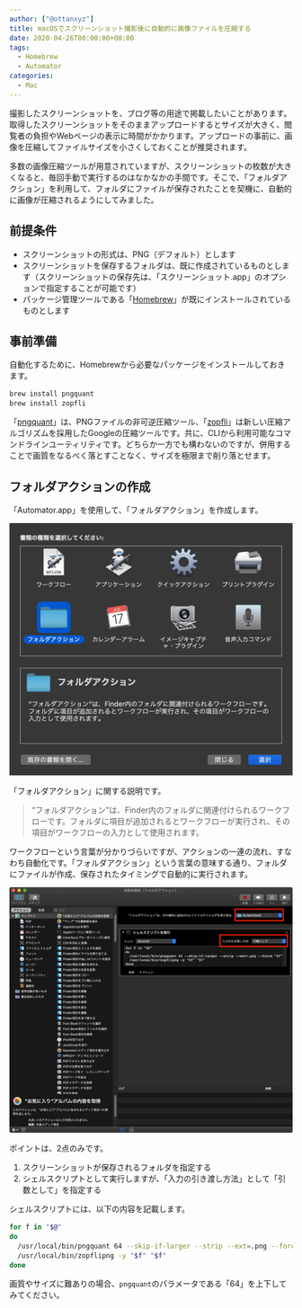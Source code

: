 ```yaml
---
author: ["@ottanxyz"]
title: macOSでスクリーンショット撮影後に自動的に画像ファイルを圧縮する
date: 2020-04-26T00:00:00+00:00
tags:
  - Homebrew
  - Automator
categories:
  - Mac
---
```

撮影したスクリーンショットを、ブログ等の用途で掲載したいことがあります。取得したスクリーンショットをそのままアップロードするとサイズが大きく、閲覧者の負担やWebページの表示に時間がかかります。アップロードの事前に、画像を圧縮してファイルサイズを小さくしておくことが推奨されます。

多数の画像圧縮ツールが用意されていますが、スクリーンショットの枚数が大きくなると、毎回手動で実行するのはなかなかの手間です。そこで、「フォルダアクション」を利用して、フォルダにファイルが保存されたことを契機に、自動的に画像が圧縮されるようにしてみました。

## 前提条件

* スクリーンショットの形式は、PNG（デフォルト）とします
* スクリーンショットを保存するフォルダは、既に作成されているものとします（スクリーンショットの保存先は、「スクリーンショット.app」のオプションで指定することが可能です）
* パッケージ管理ツールである「[Homebrew](https://brew.sh/index_ja)」が既にインストールされているものとします

## 事前準備

自動化するために、Homebrewから必要なパッケージをインストールしておきます。

```zsh
brew install pngquant
brew install zopfli
```

「[pngquant](https://pngquant.org/)」は、PNGファイルの非可逆圧縮ツール、「[zopfli](https://github.com/google/zopfli)」は新しい圧縮アルゴリズムを採用したGoogleの圧縮ツールです。共に、CLIから利用可能なコマンドラインユーティリティです。どちらか一方でも構わないのですが、併用することで画質をなるべく落とすことなく、サイズを極限まで削り落とせます。

## フォルダアクションの作成

「Automator.app」を使用して、「フォルダアクション」を作成します。

![](screenshot-2020-03-11-10.22.56.png)

「フォルダアクション」に関する説明です。

> “フォルダアクション”は、Finder内のフォルダに関連付けられるワークフローです。フォルダに項目が追加されるとワークフローが実行され、その項目がワークフローの入力として使用されます。

ワークフローという言葉が分かりづらいですが、アクションの一連の流れ、すなわち自動化です。「フォルダアクション」という言葉の意味する通り、フォルダにファイルが作成、保存されたタイミングで自動的に実行されます。

![](screenshot-2020-03-11-10.23.45.png)

ポイントは、2点のみです。

1. スクリーンショットが保存されるフォルダを指定する
2. シェルスクリプトとして実行しますが、「入力の引き渡し方法」として「引数として」を指定する

シェルスクリプトには、以下の内容を記載します。

```zsh
for f in "$@"
do
  /usr/local/bin/pngquant 64 --skip-if-larger --strip --ext=.png --force "$f"
  /usr/local/bin/zopflipng -y "$f" "$f"
done
```

画質やサイズに難ありの場合、`pngquant`のパラメータである「64」を上下してみてください。
